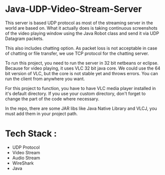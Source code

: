 # Java-UDP-Video-Stream-Server

This server is based UDP protocol as most of the streaming server in the world are based on. What it actually does is taking
continuous screenshots of the video playing window using the Java Robot class and send it via UDP Datagram packets. 

This also includes chatting option. As packet loss is not acceptable in case of chatting or file transfer, we use TCP protocol for
the chatting server. 

To run this project, you need to run the server in 32 bit netbeans or eclipse. Because for video playing, it uses VLC 32 bit java core.
We could use the 64 bit version of VLC, but the core is not stable yet and throws errors. You can run the client from anywhere you want.

For this project to function, you have to have VLC media player installed in it's default directory. If you use your custom directory,
don't forget to change the part of the code where necessary.

In the repo, there are some JAR libs like Java Native Library and VLCJ, you must add them in your project path. 

# Tech Stack : 
- UDP Protocol
- Video Stream
- Audio Stream
- WireShark
- Java
